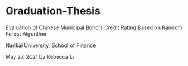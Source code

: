 # Graduation-Thesis
Evaluation of Chinese Municipal Bond's Credit Rating Based on Random Forest Algorithm

Nankai University, School of Finance

May 27, 2021 by Rebecca Li
